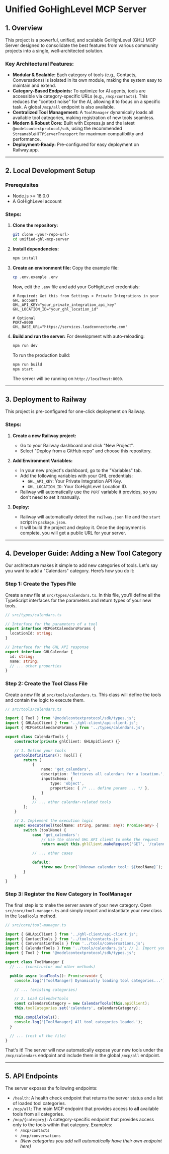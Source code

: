 # Unified GoHighLevel MCP Server

## 1. Overview

This project is a powerful, unified, and scalable GoHighLevel (GHL) MCP Server designed to consolidate the best features from various community projects into a single, well-architected solution.

### Key Architectural Features:

*   **Modular & Scalable:** Each category of tools (e.g., Contacts, Conversations) is isolated in its own module, making the system easy to maintain and extend.
*   **Category-Based Endpoints:** To optimize for AI agents, tools are accessible via category-specific URLs (e.g., `/mcp/contacts`). This reduces the "context noise" for the AI, allowing it to focus on a specific task. A global `/mcp/all` endpoint is also available.
*   **Centralized Tool Management:** A `ToolManager` dynamically loads all available tool categories, making registration of new tools seamless.
*   **Modern & Robust Core:** Built with Express.js and the latest `@modelcontextprotocol/sdk`, using the recommended `StreamableHTTPServerTransport` for maximum compatibility and performance.
*   **Deployment-Ready:** Pre-configured for easy deployment on Railway.app.

---

## 2. Local Development Setup

### Prerequisites

*   Node.js >= 18.0.0
*   A GoHighLevel account

### Steps:

1.  **Clone the repository:**
    ```bash
    git clone <your-repo-url>
    cd unified-ghl-mcp-server
    ```

2.  **Install dependencies:**
    ```bash
    npm install
    ```

3.  **Create an environment file:**
    Copy the example file:
    ```bash
    cp .env.example .env
    ```
    Now, edit the `.env` file and add your GoHighLevel credentials:
    ```env
    # Required: Get this from Settings > Private Integrations in your GHL account
    GHL_API_KEY="your_private_integration_api_key"
    GHL_LOCATION_ID="your_ghl_location_id"

    # Optional
    PORT=8000
    GHL_BASE_URL="https://services.leadconnectorhq.com"
    ```

4.  **Build and run the server:**
    For development with auto-reloading:
    ```bash
    npm run dev
    ```
    To run the production build:
    ```bash
    npm run build
    npm start
    ```
    The server will be running on `http://localhost:8000`.

---

## 3. Deployment to Railway

This project is pre-configured for one-click deployment on Railway.

### Steps:

1.  **Create a new Railway project:**
    *   Go to your Railway dashboard and click "New Project".
    *   Select "Deploy from a GitHub repo" and choose this repository.

2.  **Add Environment Variables:**
    *   In your new project's dashboard, go to the "Variables" tab.
    *   Add the following variables with your GHL credentials:
        *   `GHL_API_KEY`: Your Private Integration API Key.
        *   `GHL_LOCATION_ID`: Your GoHighLevel Location ID.
    *   Railway will automatically use the `PORT` variable it provides, so you don't need to set it manually.

3.  **Deploy:**
    *   Railway will automatically detect the `railway.json` file and the `start` script in `package.json`.
    *   It will build the project and deploy it. Once the deployment is complete, you will get a public URL for your server.

---

## 4. Developer Guide: Adding a New Tool Category

Our architecture makes it simple to add new categories of tools. Let's say you want to add a "Calendars" category. Here’s how you do it:

### Step 1: Create the Types File

Create a new file at `src/types/calendars.ts`. In this file, you'll define all the TypeScript interfaces for the parameters and return types of your new tools.

```typescript
// src/types/calendars.ts

// Interface for the parameters of a tool
export interface MCPGetCalendarsParams {
  locationId: string;
}

// Interface for the GHL API response
export interface GHLCalendar {
  id: string;
  name: string;
  // ... other properties
}
```

### Step 2: Create the Tool Class File

Create a new file at `src/tools/calendars.ts`. This class will define the tools and contain the logic to execute them.

```typescript
// src/tools/calendars.ts

import { Tool } from '@modelcontextprotocol/sdk/types.js';
import { GHLApiClient } from '../ghl-client/api-client.js';
import { MCPGetCalendarsParams } from '../types/calendars.js';

export class CalendarTools {
    constructor(private ghlClient: GHLApiClient) {}

    // 1. Define your tools
    getToolDefinitions(): Tool[] {
        return [
            {
                name: 'get_calendars',
                description: 'Retrieves all calendars for a location.',
                inputSchema: {
                    type: 'object',
                    properties: { /* ... define params ... */ },
                }
            },
            // ... other calendar-related tools
        ];
    }

    // 2. Implement the execution logic
    async executeTool(toolName: string, params: any): Promise<any> {
        switch (toolName) {
            case 'get_calendars':
                // Use the shared GHL API client to make the request
                return await this.ghlClient.makeRequest('GET', '/calendars', {}, params);

            // ... other cases

            default:
                throw new Error(`Unknown calendar tool: ${toolName}`);
        }
    }
}
```

### Step 3: Register the New Category in ToolManager

The final step is to make the server aware of your new category. Open `src/core/tool-manager.ts` and simply import and instantiate your new class in the `loadTools` method.

```typescript
// src/core/tool-manager.ts

import { GHLApiClient } from '../ghl-client/api-client.js';
import { ContactTools } from '../tools/contacts.js';
import { ConversationTools } from '../tools/conversations.js';
import { CalendarTools } from '../tools/calendars.js'; // 1. Import your new class
import { Tool } from '@modelcontextprotocol/sdk/types.js';

export class ToolManager {
  // ... (constructor and other methods)

  public async loadTools(): Promise<void> {
    console.log('[ToolManager] Dynamically loading tool categories...');

    // ... (existing categories)

    // 2. Load CalendarTools
    const calendarsCategory = new CalendarTools(this.apiClient);
    this.toolCategories.set('calendars', calendarsCategory);

    this.compileTools();
    console.log('[ToolManager] All tool categories loaded.');
  }

  // ... (rest of the file)
}
```

That's it! The server will now automatically expose your new tools under the `/mcp/calendars` endpoint and include them in the global `/mcp/all` endpoint.

---

## 5. API Endpoints

The server exposes the following endpoints:

*   `/health`: A health check endpoint that returns the server status and a list of loaded tool categories.
*   `/mcp/all`: The main MCP endpoint that provides access to **all** available tools from all categories.
*   `/mcp/{category}`: A category-specific endpoint that provides access only to the tools within that category. Examples:
    *   `/mcp/contacts`
    *   `/mcp/conversations`
    *   *(New categories you add will automatically have their own endpoint here)*
